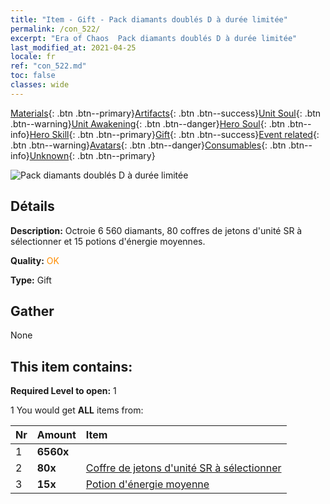 ```yaml
---
title: "Item - Gift - Pack diamants doublés D à durée limitée"
permalink: /con_522/
excerpt: "Era of Chaos  Pack diamants doublés D à durée limitée"
last_modified_at: 2021-04-25
locale: fr
ref: "con_522.md"
toc: false
classes: wide
---
```

 [Materials](/ItemsFR/){: .btn .btn--primary}[Artifacts](/ItemsFR/Artifacts/){: .btn .btn--success}[Unit Soul](/ItemsFR/UnitSoul/){: .btn .btn--warning}[Unit Awakening](/ItemsFR/UnitAwakening/){: .btn .btn--danger}[Hero Soul](/ItemsFR/HeroSoul/){: .btn .btn--info}[Hero Skill](/ItemsFR/HeroSkill/){: .btn .btn--primary}[Gift](/ItemsFR/Gift/){: .btn .btn--success}[Event related](/ItemsFR/Events/){: .btn .btn--warning}[Avatars](/ItemsFR/Avatars/){: .btn .btn--danger}[Consumables](/ItemsFR/Consumables/){: .btn .btn--info}[Unknown](/ItemsFR/Unknown/){: .btn .btn--primary}

 ![Pack diamants doublés D à durée limitée](/images/t/i_907197.png)

## Détails
 **Description:** Octroie 6 560 diamants, 80 coffres de jetons d'unité SR à sélectionner et 15 potions d'énergie moyennes.

 **Quality:** <span style="color: #FF8C00">OK</span>

 **Type:** Gift

## Gather

  None

## This item contains:

 **Required Level to open:** 1

 1 You would get **ALL** items  from:

  | Nr | Amount |     Item    |
  |:---|:-------|:------------|
  | 1 |  **6560x** | <i class="fas fa-gem"/> |  | 
  | 2 |  **80x** | [Coffre de jetons d'unité SR à sélectionner](/ItemsFR/con_1618/) |  | 
  | 3 |  **15x** | [Potion d'énergie moyenne](/ItemsFR/con_705/) |  | 
